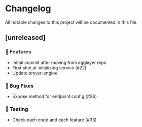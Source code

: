 # Changelog

All notable changes to this project will be documented in this file.

## [unreleased]

### 🚀 Features

- Initial commit after moving from agglayer repo
- First shot at initializing service (#22)
- Update prover-engine

### 🐛 Bug Fixes

- Expose method for endpoint config (#26)

### 🧪 Testing

- Check each crate and each feature (#33)


